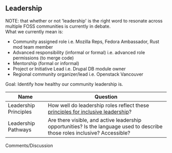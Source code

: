 ## Leadership
NOTE: that whether or not 'leadership' is the right word to resonate across multiple FOSS communities is currently in debate.  
What we currently mean is:

* Community assigned role i.e. Mozilla Reps, Fedora Ambassador, Rust mod team member
* Advanced responsibility (informal or formal) i.e. advanced role permissions (to merge code)
* Mentorship (formal or informal)
* Project or Initiative Lead i.e. Drupal DB module owner
* Regional community organizer/lead i.e.  Openstack Vancouver

Goal: Identify how healthy our community leadership is.

Name | Question
--- | ---
Leadership Principles | How well do leadership roles reflect these [principles for inclusive leadership](/assets/leadership-principles.md)?
Leadership Pathways | Are there visible, and active leadership opportunities? Is the language used to describe those roles inclusive? Accessible?

Comments/Discussion

